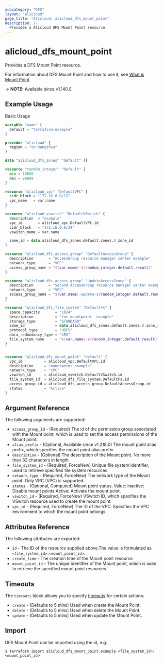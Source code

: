 ```yaml
---
subcategory: "DFS"
layout: "alicloud"
page_title: "Alicloud: alicloud_dfs_mount_point"
description: |-
  Provides a Alicloud DFS Mount Point resource.
---
```


# alicloud_dfs_mount_point

Provides a DFS Mount Point resource. 

For information about DFS Mount Point and how to use it, see [What is Mount Point](https://www.alibabacloud.com/help/en/aibaba-cloud-storage-services/latest/apsara-file-storage-for-hdfs).

-> **NOTE:** Available since v1.140.0.

## Example Usage

Basic Usage

```terraform
variable "name" {
  default = "terraform-example"
}

provider "alicloud" {
  region = "cn-hangzhou"
}

data "alicloud_dfs_zones" "default" {}

resource "random_integer" "default" {
  min = 10000
  max = 99999
}

resource "alicloud_vpc" "DefaultVPC" {
  cidr_block = "172.16.0.0/12"
  vpc_name   = var.name
}

resource "alicloud_vswitch" "DefaultVSwitch" {
  description  = "example"
  vpc_id       = alicloud_vpc.DefaultVPC.id
  cidr_block   = "172.16.0.0/24"
  vswitch_name = var.name

  zone_id = data.alicloud_dfs_zones.default.zones.0.zone_id
}

resource "alicloud_dfs_access_group" "DefaultAccessGroup" {
  description       = "AccessGroup resource manager center example"
  network_type      = "VPC"
  access_group_name = "${var.name}-${random_integer.default.result}"
}

resource "alicloud_dfs_access_group" "UpdateAccessGroup" {
  description       = "Second AccessGroup resource manager center example"
  network_type      = "VPC"
  access_group_name = "${var.name}-update-${random_integer.default.result}"
}

resource "alicloud_dfs_file_system" "DefaultFs" {
  space_capacity       = "1024"
  description          = "for mountpoint  example"
  storage_type         = "STANDARD"
  zone_id              = data.alicloud_dfs_zones.default.zones.0.zone_id
  protocol_type        = "HDFS"
  data_redundancy_type = "LRS"
  file_system_name     = "${var.name}-${random_integer.default.result}"
}


resource "alicloud_dfs_mount_point" "default" {
  vpc_id          = alicloud_vpc.DefaultVPC.id
  description     = "mountpoint example"
  network_type    = "VPC"
  vswitch_id      = alicloud_vswitch.DefaultVSwitch.id
  file_system_id  = alicloud_dfs_file_system.DefaultFs.id
  access_group_id = alicloud_dfs_access_group.DefaultAccessGroup.id
  status          = "Active"
}
```

## Argument Reference

The following arguments are supported:
* `access_group_id` - (Required) The id of the permission group associated with the Mount point, which is used to set the access permissions of the Mount point.
* `alias_prefix` - (Optional, Available since v1.218.0) The mount point alias prefix, which specifies the mount point alias prefix.
* `description` - (Optional) The description of the Mount point.  No more than 32 characters in length.
* `file_system_id` - (Required, ForceNew) Unique file system identifier, used to retrieve specified file system resources.
* `network_type` - (Required, ForceNew) The network type of the Mount point.  Only VPC (VPC) is supported.
* `status` - (Optional, Computed) Mount point status. Value: Inactive: Disable mount points Active: Activate the mount point.
* `vswitch_id` - (Required, ForceNew) VSwitch ID, which specifies the VSwitch resource used to create the mount point.
* `vpc_id` - (Required, ForceNew) The ID of the VPC. Specifies the VPC environment to which the mount point belongs.

## Attributes Reference

The following attributes are exported:
* `id` - The ID of the resource supplied above.The value is formulated as `<file_system_id>:<mount_point_id>`.
* `create_time` - The creation time of the Mount point resource.
* `mount_point_id` - The unique identifier of the Mount point, which is used to retrieve the specified mount point resources.

## Timeouts

The `timeouts` block allows you to specify [timeouts](https://www.terraform.io/docs/configuration-0-11/resources.html#timeouts) for certain actions:
* `create` - (Defaults to 5 mins) Used when create the Mount Point.
* `delete` - (Defaults to 5 mins) Used when delete the Mount Point.
* `update` - (Defaults to 5 mins) Used when update the Mount Point.

## Import

DFS Mount Point can be imported using the id, e.g.

```shell
$ terraform import alicloud_dfs_mount_point.example <file_system_id>:<mount_point_id>
```